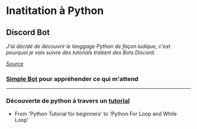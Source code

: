 # Inatitation à Python

## Discord Bot
*J'ai décidé de découvrir le langgage Python de façon ludique, c'est pourquoi je vais suivre des tutorials traitant des Bots Discord.*

[Source](https://www.writebots.com/how-to-make-a-discord-bot/)
### [Simple Bot](https://discordpy.readthedocs.io/en/latest/quickstart.html#a-minimal-bot) pour appréhender ce qui m'attend
___

### Découverte de python à travers un [tutorial](https://python.land/python-tutorial)
- From 'Python Tutorial for beginners' to 'Python For Loop and While Loop'